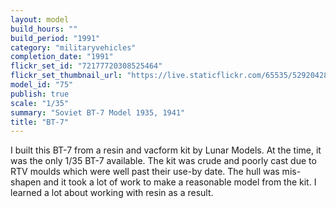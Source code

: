 ```yaml
---
layout: model
build_hours: ""
build_period: "1991"
category: "militaryvehicles"
completion_date: "1991"
flickr_set_id: "72177720308525464"
flickr_set_thumbnail_url: "https://live.staticflickr.com/65535/52920428752_fc84d0f188_m.jpg"
model_id: "75"
publish: true
scale: "1/35"
summary: "Soviet BT-7 Model 1935, 1941"
title: "BT-7"
---
```


I built this BT-7 from a resin and vacform kit by Lunar Models. At the time, it was the only 1/35 BT-7 available. The kit was crude and poorly cast due to RTV moulds which were well past their use-by date. The hull was mis-shapen and it took a lot of work to make a reasonable model from the kit. I learned a lot about working with resin as a result.
